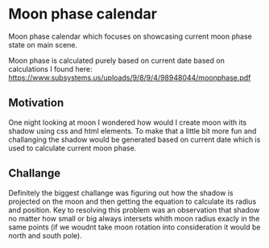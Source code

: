 # Moon phase calendar

Moon phase calendar which focuses on showcasing current moon phase state on main scene.

Moon phase is calculated purely based on current date based on calculations I found here: https://www.subsystems.us/uploads/9/8/9/4/98948044/moonphase.pdf

## Motivation

One night looking at moon I wondered how would I create moon with its shadow using css and html elements. To make that a little bit more fun and challanging the shadow would be generated based on current date which is used to calculate current moon phase.

## Challange

Definitely the biggest challange was figuring out how the shadow is projected on the moon and then getting the equation to calculate its radius and position. Key to resolving this problem was an observation that shadow no matter how small or big always intersets whith moon radius exacly in the same points (if we woudnt take moon rotation into consideration it would be north and south pole).